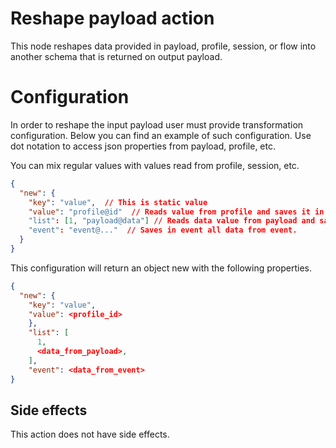 # Reshape payload action

This node reshapes data provided in payload, profile, 
session, or flow into another schema that is returned 
on output payload. 

# Configuration

In order to reshape the input payload user must provide 
transformation configuration. Below you can find an 
example of such configuration. Use dot notation to access json 
properties from payload, profile, etc.

You can mix regular values with values read from profile, session, etc.

```json
{
  "new": {
    "key": "value",  // This is static value
    "value": "profile@id"  // Reads value from profile and saves it in object new.value
    "list": [1, "payload@data"] // Reads data value from payload and saves it as 2nf element of list
    "event": "event@..."  // Saves in event all data from event.
  }
}
```

This configuration will return an object new with the following properties.

```json
{
  "new": {
    "key": "value", 
    "value": <profile_id>
    },
    "list": [
      1,
      <data_from_payload>,
    ],
    "event": <data_from_event>
}
```

## Side effects

This action does not have side effects.